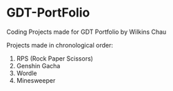 # GDT-PortFolio
Coding Projects made for GDT Portfolio by Wilkins Chau

Projects made in chronological order:
1. RPS (Rock Paper Scissors)
2. Genshin Gacha
3. Wordle
4. Minesweeper
